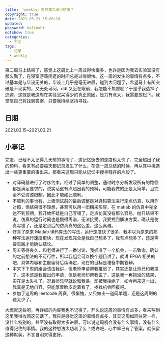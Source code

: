 ```yaml
---
title: 『weekly』忽然第二周也结束了
copyright: true
date: 2021-03-21 15:00:10
updated:
password: kolinahr
notshow: true
categories:
  - 生活
tags:
  - 记录
  - weekly
---
```


第二周马上结束了，感觉上这周比上一周过得快很多，也许是因为我去实验室没有那么勤了，在寝室游荡闲逛的时间总是过得很快。这一周的发生的事情有点多，不过基本是与毕设无关的，毕设上几乎是毫无进展，碰到大问题了，希望马上有所突破是不现实的，又无处可问，ddl 又近在眼前，我怎能不焦虑呢？于是乎我选择了逃避，这就是我这周在实验室呆得少的真正原因，压力有点大，我需要放松下。我坚信自己将找到答案，只要我持续坚持寻找。

## 日期

2021.03.15~2021.03.21

## 小事记

完蛋，已经不太记得几天前的事情了，这记忆逝去的速度也太快了，完全超出了我的预料，看来有必要每天都记录发生了什么，在做一周总结的时候，再从其中挑选出一些更重要的事出来。那看来这周只能从记忆中搜寻残存的片段了。

+ 对译码器进行了时序约束，经过了简单的调整，通过时序分析发现所有的路径都是满足要求的，说实话这有点超出我的预料，可能我做的还是太简单，且完全不受资源限制，因此才能如此顺利。
+ 不顺利的事也有，上板测试前的最后调整是对译码算法进行定点仿真，以用作对照，但结果很不理想，甚至可以用一团糟来形容，在 matlab 的仿真中完全达不到预期，我开始怀疑是自己写错了，定点仿真没有那么容易，抛开结果不说，仿真的运行时间也是慢得离谱，无法接受。我要找到解决方案，确认是仿真写错了，还是定点后的仿真真的这么差，这么离谱。
+ 修真了原来 Matlab 译码算法的写法，运行速度快了很多，我本以为原来的那种写法运行速度更快，现在发现完全是我自己想多了，我有点想多了，还是需要实践才能确认结论。
+ 周五等待良久，和老师进行了一番讨论，我抓准了一个机会，一击致命，确认的之前想法的不可行性，所以我组会可以换个题目讲了，就讲 FPGA 相关的吧，具体内容和主题留待后续确定，现在的目标是准备中期答辩。
+ 本来下下周的组会该由我讲，但老师申请帮我推迟了，其实还是让师兄和我换了，这本该是我提出的申请，但是老师却帮我说了，这是我一再拖延的结果，实在是太失礼了。况且师兄早就说和我换，却被我拒绝了，如今再来这一出，我真是无地自容，只能厚着脸皮走着看了，找找机会回报吧。
+ 参加了这周的 leetcode 周赛，很惭愧，又只做出一道简单题，还是这周刷的题太少了。

<!--more-->

大概就这些吧，再详细的内容我也不记得了，开头说这周的事情有点多，看来写到这里我得收回这句话了，我只是感觉这周的事情有点多，其实这周如同往常一样，没什么特别的，甚至没有取得太多进展，可以说这周机会没有什么事情，没有什么值得记住的事情。我的这种想法太功利了么？或许吧，心中早已有了答案，就保留这种默契，不言自明来得更好。

 
